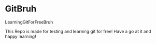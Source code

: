 # GitBruh
LearningGitForFreeBruh

This Repo is made for testing and learning git for free!
Have a go at it and happy learning!

